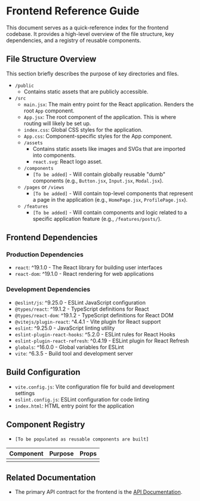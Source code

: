 # Frontend Reference Guide

This document serves as a quick-reference index for the frontend codebase. It provides a high-level overview of the file structure, key dependencies, and a registry of reusable components.

## File Structure Overview

This section briefly describes the purpose of key directories and files.

- `/public`
  - Contains static assets that are publicly accessible.
- `/src`
  - `main.jsx`: The main entry point for the React application. Renders the root `App` component.
  - `App.jsx`: The root component of the application. This is where routing will likely be set up.
  - `index.css`: Global CSS styles for the application.
  - `App.css`: Component-specific styles for the App component.
  - `/assets`
    - Contains static assets like images and SVGs that are imported into components.
    - `react.svg`: React logo asset.
  - `/components`
    - `[To be added]` - Will contain globally reusable "dumb" components (e.g., `Button.jsx`, `Input.jsx`, `Modal.jsx`).
  - `/pages` or `/views`
    - `[To be added]` - Will contain top-level components that represent a page in the application (e.g., `HomePage.jsx`, `ProfilePage.jsx`).
  - `/features`
    - `[To be added]` - Will contain components and logic related to a specific application feature (e.g., `/features/posts/`).

## Frontend Dependencies

### Production Dependencies

- `react`: ^19.1.0 - The React library for building user interfaces
- `react-dom`: ^19.1.0 - React rendering for web applications

### Development Dependencies

- `@eslint/js`: ^9.25.0 - ESLint JavaScript configuration
- `@types/react`: ^19.1.2 - TypeScript definitions for React
- `@types/react-dom`: ^19.1.2 - TypeScript definitions for React DOM
- `@vitejs/plugin-react`: ^4.4.1 - Vite plugin for React support
- `eslint`: ^9.25.0 - JavaScript linting utility
- `eslint-plugin-react-hooks`: ^5.2.0 - ESLint rules for React Hooks
- `eslint-plugin-react-refresh`: ^0.4.19 - ESLint plugin for React Refresh
- `globals`: ^16.0.0 - Global variables for ESLint
- `vite`: ^6.3.5 - Build tool and development server

## Build Configuration

- `vite.config.js`: Vite configuration file for build and development settings
- `eslint.config.js`: ESLint configuration for code linting
- `index.html`: HTML entry point for the application

## Component Registry

- `[To be populated as reusable components are built]`

| Component | Purpose | Props |
| :-------- | :------ | :---- |
|           |         |       |

## Related Documentation

- The primary API contract for the frontend is the [API Documentation](API.md).
